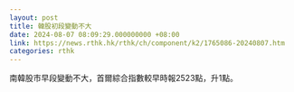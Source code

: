 ```yaml
---
layout: post
title: 韓股初段變動不大
date: 2024-08-07 08:09:29.000000000 +08:00
link: https://news.rthk.hk/rthk/ch/component/k2/1765086-20240807.htm
categories: rthk
---
```


南韓股市早段變動不大，首爾綜合指數較早時報2523點，升1點。

